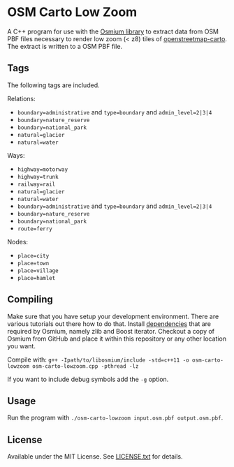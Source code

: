 # OSM Carto Low Zoom

A C++ program for use with the [Osmium library](https://github.com/osmcode/libosmium) to extract data from OSM PBF files necessary to
render low zoom (< z8) tiles of [openstreetmap-carto](https://github.com/gravitystorm/openstreetmap-carto).
The extract is written to a OSM PBF file.

## Tags

The following tags are included.

Relations:
* `boundary=administrative` and `type=boundary` and `admin_level=2|3|4`
* `boundary=nature_reserve`
* `boundary=national_park`
* `natural=glacier`
* `natural=water`

Ways:
* `highway=motorway`
* `highway=trunk`
* `railway=rail`
* `natural=glacier`
* `natural=water`
* `boundary=administrative` and `type=boundary` and `admin_level=2|3|4`
* `boundary=nature_reserve`
* `boundary=national_park`
* `route=ferry`

Nodes:
* `place=city`
* `place=town`
* `place=village`
* `place=hamlet`

## Compiling

Make sure that you have setup your development environment. There are various tutorials out there how to do that.
Install [dependencies](https://github.com/osmcode/libosmium/wiki/Libosmium-dependencies) that are required by Osmium, namely zlib and Boost iterator.
Checkout a copy of Osmium from GitHub and place it within this repository or any other location you want.

Compile with:
``g++ -Ipath/to/libosmium/include -std=c++11 -o osm-carto-lowzoom osm-carto-lowzoom.cpp -pthread -lz``

If you want to include debug symbols add the ``-g`` option.

## Usage

Run the program with ``./osm-carto-lowzoom input.osm.pbf output.osm.pbf``.

## License

Available under the MIT License. See [LICENSE.txt](https://github.com/gmgeo/extract-admin/blob/master/LICENSE.txt) for details.
